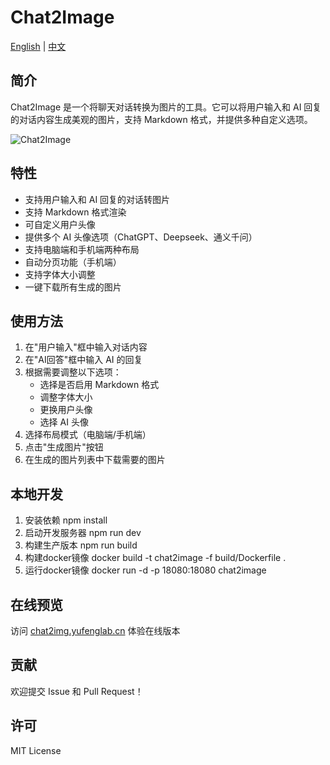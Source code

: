 # Chat2Image

[English](./README_EN.md) | [中文](./README.md)

## 简介
Chat2Image 是一个将聊天对话转换为图片的工具。它可以将用户输入和 AI 回复的对话内容生成美观的图片，支持 Markdown 格式，并提供多种自定义选项。


![Chat2Image](https://oss.yufenglab.cn:443/blog/chat-2025-02-18T02-48-37-865Z-1.png)

## 特性
- 支持用户输入和 AI 回复的对话转图片
- 支持 Markdown 格式渲染
- 可自定义用户头像
- 提供多个 AI 头像选项（ChatGPT、Deepseek、通义千问）
- 支持电脑端和手机端两种布局
- 自动分页功能（手机端）
- 支持字体大小调整
- 一键下载所有生成的图片

## 使用方法
1. 在"用户输入"框中输入对话内容
2. 在"AI回答"框中输入 AI 的回复
3. 根据需要调整以下选项：
   - 选择是否启用 Markdown 格式
   - 调整字体大小
   - 更换用户头像
   - 选择 AI 头像
4. 选择布局模式（电脑端/手机端）
5. 点击"生成图片"按钮
6. 在生成的图片列表中下载需要的图片

## 本地开发
1. 安装依赖
npm install
2. 启动开发服务器
npm run dev
3. 构建生产版本
npm run build
4. 构建docker镜像
docker build -t chat2image -f build/Dockerfile .
5. 运行docker镜像
docker run -d -p 18080:18080 chat2image

## 在线预览
访问 [chat2img.yufenglab.cn](https://chat2img.yufenglab.cn) 体验在线版本

## 贡献
欢迎提交 Issue 和 Pull Request！

## 许可
MIT License